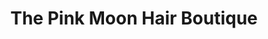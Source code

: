 ---
title: "The Pink Moon Hair Boutique"
url: /fredericksburg/the-pink-moon-hair-boutique/
shop: Friseur
---